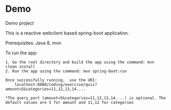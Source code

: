 # Demo
Demo project

This is a reactive webclient based spring-boot application.

Prerequisites:
	Java 8, mvn
	
To run the app:

	1. Go the root directory and build the app using the command: mvn clean install
	2. Run the app using the command: mvn spring-boot:run
	
	Once successfully running,  use the URI: 
		localhost:8080/coding/exercise/quiz?amount=5&categories=11,12,13,14....
		
	*The query part (amount=5&categories=11,12,13,14....) is optional. The default values are 5 for amount and 11,12 for categories
